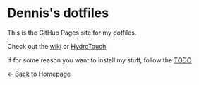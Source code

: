 # Dennis's dotfiles

This is the GitHub Pages site for my dotfiles.

Check out the [wiki](https://github.com/dnnsmnstrr/dotfiles/wiki) or [HydroTouch](https://github.com/dnnsmnstrr/dotfiles/tree/master/bettertouchtool/HydroTouch)

If for some reason you want to install my stuff, follow the [TODO](TODO.md)













[<- Back to Homepage](https://dnnsmnstrr.github.io)
